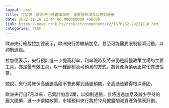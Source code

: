 ```yaml
---
layout: post
title: 拉加德：歐洲央行將繼續加息　或要限制增長以應對通脹
date: 2022-11-18 22:44:06.000000000 +08:00
link: https://news.rthk.hk/rthk/ch/component/k2/1676262-20221118.htm
categories: rthk
---
```


歐洲央行總裁拉加德表示，歐洲央行將繼續加息，甚至可能需要限制經濟活動，以抑制通脹。

拉加德表示，央行預計進一步提高利率，利率現時及將來仍是調整政策立場的主要工具，亦是最有效工具，以一種節制及可預測的方式，將資產負債表正常化做法恰當。

她說，央行將確保高通脹階段不會影響到通脹預期，令高通脹變得根深蒂固。

歐洲央行自7月以來，已累計加息2厘，以抑制通脹，並將透過加息及減少手持的龐大國債，進一步緊縮政策，市場預料央行將於12月披露削減資產負債表計劃。

